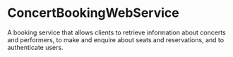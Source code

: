# ConcertBookingWebService
A booking service that allows clients to retrieve information about concerts and performers, to make and enquire about seats and reservations, and to authenticate users.

